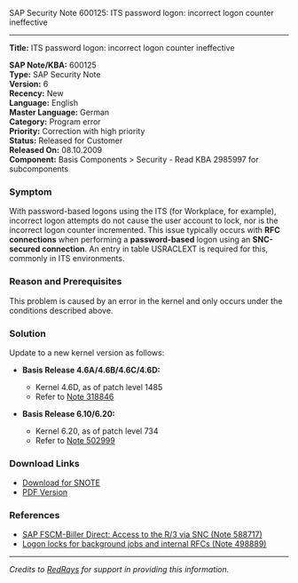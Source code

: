 SAP Security Note 600125: ITS password logon: incorrect logon counter ineffective

---

**Title:** ITS password logon: incorrect logon counter ineffective

**SAP Note/KBA:** 600125  
**Type:** SAP Security Note  
**Version:** 6  
**Recency:** New  
**Language:** English  
**Master Language:** German  
**Category:** Program error  
**Priority:** Correction with high priority  
**Status:** Released for Customer  
**Released On:** 08.10.2009  
**Component:** Basis Components > Security - Read KBA 2985997 for subcomponents

### **Symptom**
With password-based logons using the ITS (for Workplace, for example), incorrect logon attempts do not cause the user account to lock, nor is the incorrect logon counter incremented. This issue typically occurs with **RFC connections** when performing a **password-based** logon using an **SNC-secured connection**. An entry in table USRACLEXT is required for this, commonly in ITS environments.

### **Reason and Prerequisites**
This problem is caused by an error in the kernel and only occurs under the conditions described above.

### **Solution**
Update to a new kernel version as follows:

- **Basis Release 4.6A/4.6B/4.6C/4.6D:**
  - Kernel 4.6D, as of patch level 1485
  - Refer to [Note 318846](https://me.sap.com/notes/318846)

- **Basis Release 6.10/6.20:**
  - Kernel 6.20, as of patch level 734
  - Refer to [Note 502999](https://me.sap.com/notes/502999)

### **Download Links**
- [Download for SNOTE](https://notesdownloads.sap.com/note/0040000015378722017)
- [PDF Version](https://userapps.support.sap.com/sap/support/sfm/notes/0000600125?language=en-US&token=5ECD42698926C57B41D9D7A52C251EB1)

### **References**
- [SAP FSCM-Biller Direct: Access to the R/3 via SNC (Note 588717)](https://me.sap.com/notes/588717)
- [Logon locks for background jobs and internal RFCs (Note 498889)](https://me.sap.com/notes/498889)

---

*Credits to [RedRays](https://redrays.io) for support in providing this information.*